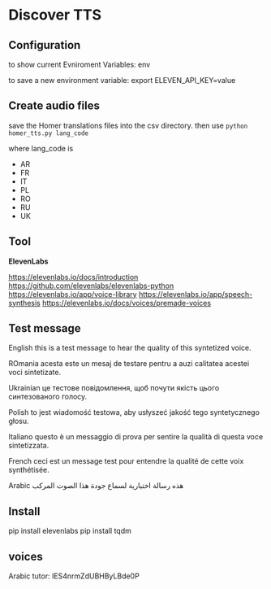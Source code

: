 # Discover TTS

## Configuration
to show current Evniroment Variables:
env

to save a new environment variable:
export ELEVEN_API_KEY=value

## Create audio files
save the Homer translations files into the csv directory.
then use `python homer_tts.py lang_code`

where lang_code is
- AR
- FR
- IT
- PL
- RO
- RU
- UK

## Tool
**ElevenLabs**

https://elevenlabs.io/docs/introduction
https://github.com/elevenlabs/elevenlabs-python
https://elevenlabs.io/app/voice-library
https://elevenlabs.io/app/speech-synthesis
https://elevenlabs.io/docs/voices/premade-voices

## Test message

English
this is a test message to hear the quality of this syntetized voice.

ROmania
acesta este un mesaj de testare pentru a auzi calitatea acestei voci sintetizate.

Ukrainian
це тестове повідомлення, щоб почути якість цього синтезованого голосу.

Polish
to jest wiadomość testowa, aby usłyszeć jakość tego syntetycznego głosu.

Italiano
questo è un messaggio di prova per sentire la qualità di questa voce sintetizzata.

French
ceci est un message test pour entendre la qualité de cette voix synthétisée.

Arabic
هذه رسالة اختبارية لسماع جودة هذا الصوت المركب

## Install
pip install elevenlabs
pip install tqdm


## voices

Arabic
tutor:
IES4nrmZdUBHByLBde0P


